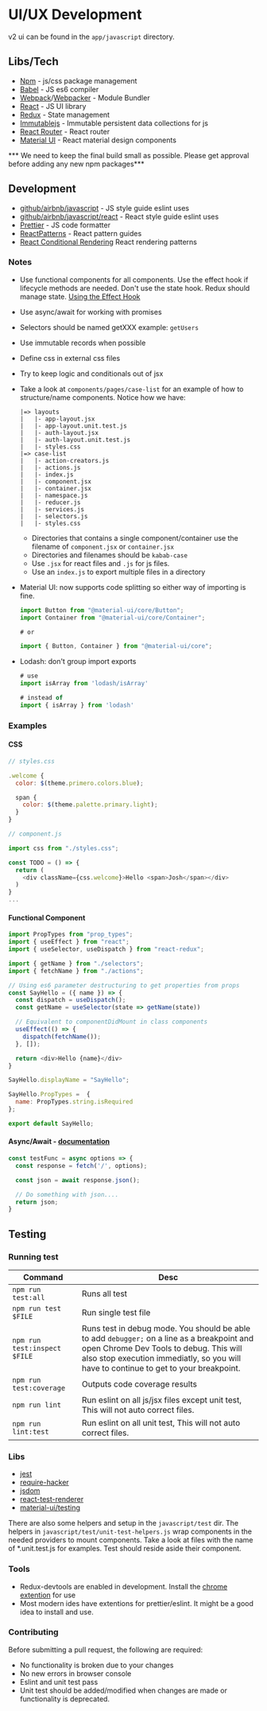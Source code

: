 <!-- Copyright (c) 2014 - 2023 UNICEF. All rights reserved. -->

# UI/UX Development

v2 ui can be found in the `app/javascript` directory.

## Libs/Tech
- [Npm](https://www.npmjs.com/) - js/css package management
- [Babel](https://babeljs.io/) - JS es6 compiler
- [Webpack](https://webpack.js.org/)/[Webpacker](https://github.com/rails/webpacker) - Module Bundler
- [React](https://reactjs.org/) - JS UI library
- [Redux](https://redux.js.org/) - State management
- [Immutablejs](https://github.com/immutable-js/immutable-js) - Immutable persistent data collections for js
- [React Router](https://github.com/ReactTraining/react-router) - React router
- [Material UI](https://next.material-ui.com/) -  React material design components

*** We need to keep the final build small as possible. Please get approval before adding any new npm packages***

## Development
- [github/airbnb/javascript](https://github.com/airbnb/javascript) - JS style guide eslint uses
- [github/airbnb/javascript/react](https://github.com/airbnb/javascript/tree/master/react) - React style guide eslint uses
- [Prettier](https://prettier.io/) - JS code formatter
- [ReactPatterns](https://reactpatterns.com/) - React pattern guides
- [React Conditional Rendering](https://www.robinwieruch.de/conditional-rendering-react/) React rendering patterns

### Notes
- Use functional components for all components. Use the effect hook if lifecycle methods are needed. Don't use the state hook. Redux should manage state. [Using the Effect Hook](https://reactjs.org/docs/hooks-effect.html)
- Use async/await for working with promises
- Selectors should be named getXXX example: `getUsers`
- Use immutable records when possible
- Define css in external css files
- Try to keep logic and conditionals out of jsx
- Take a look at `components/pages/case-list` for an example of how to structure/name components. Notice how we have:
  ```
  |=> layouts
  |   |- app-layout.jsx
  |   |- app-layout.unit.test.js
  |   |- auth-layout.jsx
  |   |- auth-layout.unit.test.js
  |   |- styles.css
  |=> case-list
  |   |- action-creators.js
  |   |- actions.js
  |   |- index.js
  |   |- component.jsx
  |   |- container.jsx
  |   |- namespace.js
  |   |- reducer.js
  |   |- services.js
  |   |- selectors.js
  |   |- styles.css
  ```
  - Directories that contains a single component/container use the filename of `component.jsx` or `container.jsx`
  - Directories and filenames should be `kabab-case`
  - Use `.jsx` for react files and `.js` for js files.
  - Use an `index.js` to export multiple files in a directory

- Material UI: now supports code splitting so either way of importing is fine.

  ```js
  import Button from "@material-ui/core/Button";
  import Container from "@material-ui/core/Container";

  # or

  import { Button, Container } from "@material-ui/core";
  ```
- Lodash: don't group import exports

  ```js
  # use
  import isArray from 'lodash/isArray'

  # instead of
  import { isArray } from 'lodash'
  ```

### Examples

#### CSS

```js
// styles.css

.welcome {
  color: $(theme.primero.colors.blue);

  span {
    color: $(theme.palette.primary.light);
  }
}
```

```js
// component.js

import css from "./styles.css";

const TODO = () => {
  return (
    <div className={css.welcome}>Hello <span>Josh</span></div>
  )
}
...
```

#### Functional Component
```js
import PropTypes from "prop_types";
import { useEffect } from "react";
import { useSelector, useDispatch } from "react-redux";

import { getName } from "./selectors";
import { fetchName } from "./actions";

// Using es6 parameter destructuring to get properties from props
const SayHello = ({ name }) => {
  const dispatch = useDispatch();
  const getName = useSelector(state => getName(state))

  // Equivalent to componentDidMount in class components
  useEffect(() => {
    dispatch(fetchName());
  }, []);

  return <div>Hello {name}</div>
}

SayHello.displayName = "SayHello";

SayHello.PropTypes =  {
  name: PropTypes.string.isRequired
};

export default SayHello;
```

#### Async/Await - [documentation](https://developer.mozilla.org/en-US/docs/Web/JavaScript/Reference/Statements/async_function)

```js
const testFunc = async options => {
  const response = fetch('/', options);

  const json = await response.json();

  // Do something with json....
  return json;
}
```

## Testing
### Running test
| Command | Desc |
| ------------------ | ----------- |
| `npm run test:all` | Runs all test |
| `npm run test $FILE` | Run single test file |
| `npm run test:inspect $FILE` | Runs test in debug mode. You should be able to add `debugger;` on a line as a breakpoint and open Chrome Dev Tools to debug. This will also stop execution immediatly, so you will have to continue to get to your breakpoint. |
| `npm run test:coverage` | Outputs code coverage results |
| `npm run lint` | Run eslint on all js/jsx files except unit test, This will not auto correct files. |
| `npm run lint:test` | Run eslint on all unit test, This will not auto correct files. |

### Libs
- [jest](https://mochajs.org/)
- [require-hacker](https://github.com/catamphetamine/require-hacker)
- [jsdom](https://github.com/jsdom/jsdom)
- [react-test-renderer](https://reactjs.org/docs/test-renderer.html)
- [material-ui/testing](https://material-ui.com/guides/testing/#testing)

There are also some helpers and setup in the `javascript/test` dir. The helpers in `javascript/test/unit-test-helpers.js` wrap components in the needed providers to mount components. Take a look at files with the name of *.unit.test.js for examples. Test should reside aside their component.

### Tools
- Redux-devtools are enabled in development. Install the [chrome extention](https://chrome.google.com/webstore/detail/redux-devtools/lmhkpmbekcpmknklioeibfkpmmfibljd?hl=en) for use
- Most modern ides have extentions for prettier/eslint. It might be a good idea to install and use.

### Contributing
Before submitting a pull request, the following are required:
- No functionality is broken due to your changes
- No new errors in browser console
- Eslint and unit test pass
- Unit test should be added/modified when changes are made or functionality is deprecated.
